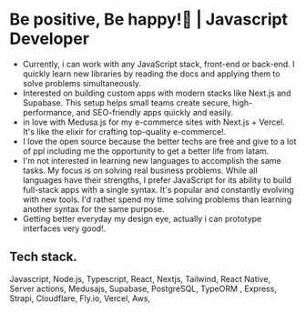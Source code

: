 
<h1 align="start" >Be positive, Be happy!🌱 | Javascript Developer</h1>

<ul>
  <li>Currently, i can work with any JavaScript stack, front-end or back-end. I quickly learn new libraries by reading the docs and applying them to solve problems simultaneously.</li>
  <li>Interested on  building custom apps with modern stacks like Next.js and Supabase. This setup helps small teams create secure, high-performance, and SEO-friendly apps quickly and easily.
  <li>in love with Medusa.js for my e-commerce sites with Next.js + Vercel. It's like the elixir for crafting top-quality e-commerce!.
</li>
  <li>I love the open source because the better techs are free and give to a lot of ppl including me the opportunity to get a better life from latam.
</li>
  </li>
  <li>
 I'm not interested in learning new languages to accomplish the same tasks. My focus is on solving real business problems. While all languages have their strengths, I prefer JavaScript for its ability to build full-stack apps with a single syntax. It's popular and constantly evolving with new tools. I'd rather spend my time solving problems than learning another syntax for the same purpose.
</li>
<li>
 Getting better everyday my design eye, actually i can prototype interfaces very good!.
</li>
</ul>
<h2>Tech stack.</h2>
 Javascript, Node.js, Typescript, React, Nextjs, Tailwind, React Native, Server actions, Medusajs, Supabase, PostgreSQL, TypeORM , Express, Strapi, Cloudflare, Fly.io, Vercel, Aws, 

    

